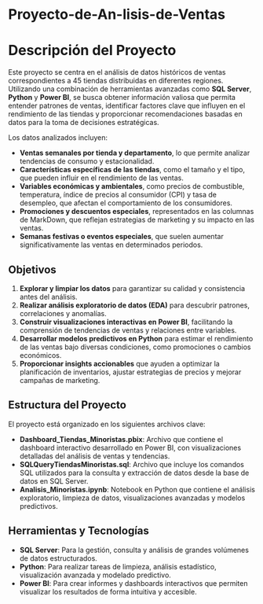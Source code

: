 # Proyecto-de-An-lisis-de-Ventas
# **Descripción del Proyecto**  

Este proyecto se centra en el análisis de datos históricos de ventas correspondientes a 45 tiendas distribuidas en diferentes regiones. Utilizando una combinación de herramientas avanzadas como **SQL Server**, **Python** y **Power BI**, se busca obtener información valiosa que permita entender patrones de ventas, identificar factores clave que influyen en el rendimiento de las tiendas y proporcionar recomendaciones basadas en datos para la toma de decisiones estratégicas.  

Los datos analizados incluyen:  
- **Ventas semanales por tienda y departamento**, lo que permite analizar tendencias de consumo y estacionalidad.  
- **Características específicas de las tiendas**, como el tamaño y el tipo, que pueden influir en el rendimiento de las ventas.  
- **Variables económicas y ambientales**, como precios de combustible, temperatura, índice de precios al consumidor (CPI) y tasa de desempleo, que afectan el comportamiento de los consumidores.  
- **Promociones y descuentos especiales**, representados en las columnas de MarkDown, que reflejan estrategias de marketing y su impacto en las ventas.  
- **Semanas festivas o eventos especiales**, que suelen aumentar significativamente las ventas en determinados periodos.  

## **Objetivos**  

1. **Explorar y limpiar los datos** para garantizar su calidad y consistencia antes del análisis.  
2. **Realizar análisis exploratorio de datos (EDA)** para descubrir patrones, correlaciones y anomalías.  
3. **Construir visualizaciones interactivas en Power BI**, facilitando la comprensión de tendencias de ventas y relaciones entre variables.  
4. **Desarrollar modelos predictivos en Python** para estimar el rendimiento de las ventas bajo diversas condiciones, como promociones o cambios económicos.  
5. **Proporcionar insights accionables** que ayuden a optimizar la planificación de inventarios, ajustar estrategias de precios y mejorar campañas de marketing.  

## **Estructura del Proyecto**  

El proyecto está organizado en los siguientes archivos clave:  
- **Dashboard_Tiendas_Minoristas.pbix**: Archivo que contiene el dashboard interactivo desarrollado en Power BI, con visualizaciones detalladas del análisis de ventas y tendencias.  
- **SQLQueryTiendasMinoristas.sql**: Archivo que incluye los comandos SQL utilizados para la consulta y extracción de datos desde la base de datos en SQL Server.  
- **Analisis_Minoristas.ipynb**: Notebook en Python que contiene el análisis exploratorio, limpieza de datos, visualizaciones avanzadas y modelos predictivos.  

## **Herramientas y Tecnologías**  

- **SQL Server**: Para la gestión, consulta y análisis de grandes volúmenes de datos estructurados.  
- **Python**: Para realizar tareas de limpieza, análisis estadístico, visualización avanzada y modelado predictivo.  
- **Power BI**: Para crear informes y dashboards interactivos que permiten visualizar los resultados de forma intuitiva y accesible.  
